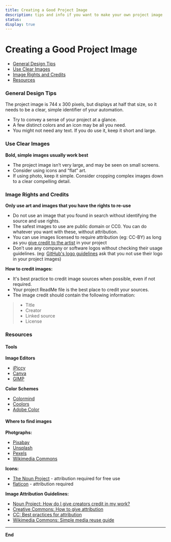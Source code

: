 ```yaml
---
title: Creating a Good Project Image
description: tips and info if you want to make your own project image
status: 
display: true
---
```


# Creating a Good Project Image

- [General Design Tips](#design-tips)
- [Use Clear Images](#clear-image)
- [Image Rights and Credits](#image-rights)
- [Resources](#resources)


<a name="design-tips"></a>
### General Design Tips

The project image is 744 x 300 pixels, but displays at half that size, so it needs to be a clear, simple identifier of your automation.

- Try to convey a sense of your project at a glance. 
- A few distinct colors and an icon may be all you need.
- You might not need any text. If you do use it, keep it short and large. 


<a name="clear-image"></a>
### Use Clear Images

**Bold, simple images usually work best**
- The project image isn’t very large, and may be seen on small screens.
- Consider using icons and “flat” art.
- If using photo, keep it simple. Consider cropping complex images down to a clear compelling detail.


<a name="image-rights"></a>
### Image Rights and Credits
**Only use art and images that you have the rights to re-use**
- Do not use an image that you found in search without identifying the source and use rights. 
- The safest images to use are public domain or CC0. You can do whatever you want with these, without attribution. 
- You can use images licensed to require attribution (eg: CC-BY) as long as you [give credit to the artist](https://creativecommons.org/use-remix/attribution/)  in your project
- Don’t use any company or software logos without checking their usage guidelines. (eg:  [GitHub's logo guidelines](https://github.com/logos) ask that you not use their logo in your project images)

**How to credit images:**
 - It's best practice to credit image sources when possible, even if not required.
 - Your project ReadMe file is the best place to credit your sources.
 - The image credit should contain the following information:
>  - Title
>  - Creator
>  - Linked source
>  - License


<a name="resources"></a>
### Resources


#### Tools

**Image Editors**
 - [iPiccy](https://ipiccy.com)
 - [Canva](https://www.canva.com)
 - [GIMP](https://www.gimp.org)

**Color Schemes**
 - [Colormind](http://colormind.io)
 - [Coolors](https://coolors.co)
 - [Adobe Color](https://color.adobe.com/create/color-wheel)


#### Where to find images

**Photgraphs:** 
 - [Pixabay](https://pixabay.com)
 - [Unsplash](https://unsplash.com)
 - [Pexels](https://www.pexels.com)
 - [Wikimedia Commons](https://commons.wikimedia.org/wiki/Category:Images)

**Icons:**
 - [The Noun Project](https://thenounproject.com) - attribution required for free use
 - [flaticon](https://www.flaticon.com) - attribution required

**Image Attribution Guidelines:**
 - [Noun Project: How do I give creators credit in my work?](https://thenounproject.zendesk.com/hc/en-us/articles/200509928-How-do-I-give-creators-credit-in-my-work-)
 - [Creative Commons: How to give attribution](https://creativecommons.org/use-remix/attribution/)
 - [CC: Best practices for attribution](https://wiki.creativecommons.org/wiki/best_practices_for_attribution)
 - [Wikimedia Commons: Simple media reuse guide](https://commons.wikimedia.org/wiki/Commons:Simple_media_reuse_guide)


---
**End**
